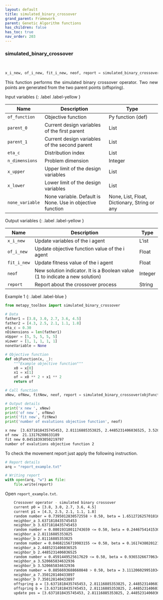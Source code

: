 ```yaml
---
layout: default
title: simulated_binary_crossover
grand_parent: Framework
parent: Genetic Algorithm functions
has_children: false
has_toc: true
nav_order: 203
---
```


<!--Don't delete ths script-->
<script src = "https://polyfill.io/v3/polyfill.min.js?features=es6"></script>
<script id = "MathJax-script" async src="https://cdn.jsdelivr.net/npm/mathjax@3/es5/tex-mml-chtml.js"></script>
<!--Don't delete ths script-->

<h3>simulated_binary_crossover</h3>
<br>

```python
x_i_new, of_i_new, fit_i_new, neof, report = simulated_binary_crossover(of_function, parent_0, parent_1, eta_c, n_dimensions, x_upper, x_lower, none_variable)
```

<p align = "justify">
This function performs the simulated binary crossover operator. Two new points are generated from the two parent points (offspring).</p>

Input variables
{: .label .label-yellow }

<table style = "width:100%">
   <thead>
     <tr>
       <th>Name</th>
       <th>Description</th>
       <th>Type</th>
     </tr>
   </thead>
   <tr>
       <td><code>of_function</code></td>
       <td>Objective function</td>
       <td>Py function (def)</td>
   </tr> 
   <tr>
       <td><code>parent_0</code></td>
       <td>Current design variables of the first parent</td>
       <td>List</td>
   </tr>
   <tr>
       <td><code>parent_1</code></td>
       <td>Current design variables of the second parent</td>
       <td>List</td>
   </tr>
   <tr>
       <td><code>eta_c</code></td>
       <td>Distribution index</td>
       <td>List</td>
   </tr>
   <tr>
       <td><code>n_dimensions</code></td>
       <td>Problem dimension</td>
       <td>Integer</td>
   </tr>
    <tr>
       <td><code>x_upper</code></td>
       <td>Upper limit of the design variables</td>
       <td>List</td>
   </tr>   
   <tr>
       <td><code>x_lower</code></td>
       <td>Lower limit of the design variables</td>
       <td>List</td>
   </tr>
   <tr>
       <td><code>none_variable</code></td>
       <td>None variable. Default is None. Use in objective function</td>
       <td>None, List, Float, Dictionary, String or any</td>
   </tr>
</table>

Output variables
{: .label .label-yellow }

<table style = "width:100%">
   <thead>
     <tr>
       <th>Name</th>
       <th>Description</th>
       <th>Type</th>
     </tr>
   </thead>
   <tr>
       <td><code>x_i_new</code></td>
       <td>Update variables of the i agent</td>
       <td>L'ist</td>
   </tr>
   <tr>
       <td><code>of_i_new</code></td>
       <td> Update objective function value of the i agent</td>
       <td>Float</td>
   </tr>
   <tr>
       <td><code>fit_i_new</code></td>
       <td>Update fitness value of the i agent</td>
       <td>Float</td>
   </tr>
   <tr>
       <td><code>neof</code></td>
       <td>New solution indicator. It is a Boolean value (1 to indicate a new solution)</td>
       <td>Integer</td>
   </tr>
   <tr>
       <td><code>report</code></td>
       <td>Report about the crossover process</td>
       <td>String</td>
   </tr>
</table>

Example 1
{: .label .label-blue }

<p align = "justify">
 <i>
 </i>
</p>

```python
from metapy_toolbox import simulated_binary_crossover

# Data
father1 = [3.8, 3.0, 2.7, 3.6, 4.5]
father2 = [4.3, 2.5, 2.1, 1.1, 1.8]
eta_c = 0.30
nDimensions = len(father1)
xUpper = [5, 5, 5, 5, 5]
xLower = [1, 1, 1, 1, 1]
noneVariable = None

# Objective function
def objFunction(x, _):
    """Example objective function"""
    x0 = x[0]
    x1 = x[1]
    of = x0 ** 2 + x1 ** 2
    return of

# Call function
xNew, ofNew, fitNew, neof, report = simulated_binary_crossover(objFunction, father1, father2, eta_c, nDimensions, xUpper, xLower, noneVariable)

# Output details
print('x new ', xNew)
print('of new ', ofNew)
print('fit new', fitNew)
print('number of evalutions objective function', neof)
```

```bash
x new  [3.6371818435745453, 2.81116885353825, 2.4485231406036525, 3.520665834632936, 5.0]
of new  21.13176208633189
fit new 0.04518393050219797
number of evalutions objective function 2
```

<p align = "justify">
  To check the movement report just apply the following instruction.
</p>

```python
# Report details
arq = "report_example.txt"

# Writing report
with open(arq, "w") as file:
    file.write(report)
```

<p align = "justify">
  Open <code>report_example.txt</code>. 
</p>

```bash
    Crossover operator - simulated binary crossover
    current p0 = [3.8, 3.0, 2.7, 3.6, 4.5]
    current p1 = [4.3, 2.5, 2.1, 1.1, 1.8]
    random number = 0.7395012830572558 > 0.50, beta = 1.6512726257018162
    neighbor_a 3.6371818435745453
    neighbor_b 3.6371818435745453
    random number = 0.08019318011743659 <= 0.50, beta = 0.24467541415300118
    neighbor_a 2.81116885353825
    neighbor_b 2.81116885353825
    random number = 0.04682156719983155 <= 0.50, beta = 0.16174380201217442
    neighbor_a 2.4485231406036525
    neighbor_b 2.4485231406036525
    random number = 0.4591449525617629 <= 0.50, beta = 0.9365326677063486
    neighbor_a 3.520665834632936
    neighbor_b 3.520665834632936
    random number = 0.8856693688660848 > 0.50, beta = 3.1112060299510342
    neighbor_a 7.350128140433897
    neighbor_b 7.350128140433897
    offspring a = [3.6371818435745453, 2.81116885353825, 2.4485231406036525, 3.520665834632936, 5.0], of_a = 21.13176208633189
    offspring b = [3.6371818435745453, 2.81116885353825, 2.4485231406036525, 3.520665834632936, 5.0], of_b = 21.13176208633189
    update pos = [3.6371818435745453, 2.81116885353825, 2.4485231406036525, 3.520665834632936, 5.0], of = 21.13176208633189, fit = 0.04518393050219797
```
